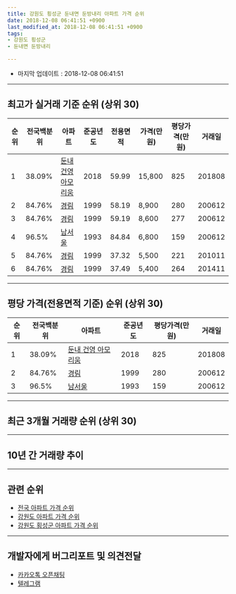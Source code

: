 ```yaml
---
title: 강원도 횡성군 둔내면 둔방내리 아파트 가격 순위
date: 2018-12-08 06:41:51 +0900
last_modified_at: 2018-12-08 06:41:51 +0900
tags:
- 강원도 횡성군
- 둔내면 둔방내리

---
```


* 마지막 업데이트 : 2018-12-08 06:41:51

---

## 최고가 실거래 기준 순위 (상위 30)


|순위|전국백분위|아파트|준공년도|전용면적|가격(만원)|평당가격(만원)|거래일|
|---|---|---|---|---|---|---|---|
|1|38.09%|[둔내 건영 아모리움](https://search.naver.com/search.naver?query=%EA%B0%95%EC%9B%90%EB%8F%84+%ED%9A%A1%EC%84%B1%EA%B5%B0+%EB%91%94%EB%82%B4%EB%A9%B4+%EB%91%94%EB%B0%A9%EB%82%B4%EB%A6%AC+%EB%91%94%EB%82%B4+%EA%B1%B4%EC%98%81+%EC%95%84%EB%AA%A8%EB%A6%AC%EC%9B%80)|2018|59.99|15,800|825|201808|
|2|84.76%|[경림](https://search.naver.com/search.naver?query=%EA%B0%95%EC%9B%90%EB%8F%84+%ED%9A%A1%EC%84%B1%EA%B5%B0+%EB%91%94%EB%82%B4%EB%A9%B4+%EB%91%94%EB%B0%A9%EB%82%B4%EB%A6%AC+%EA%B2%BD%EB%A6%BC)|1999|58.19|8,900|280|200612|
|3|84.76%|[경림](https://search.naver.com/search.naver?query=%EA%B0%95%EC%9B%90%EB%8F%84+%ED%9A%A1%EC%84%B1%EA%B5%B0+%EB%91%94%EB%82%B4%EB%A9%B4+%EB%91%94%EB%B0%A9%EB%82%B4%EB%A6%AC+%EA%B2%BD%EB%A6%BC)|1999|59.19|8,600|277|200612|
|4|96.5%|[남서울](https://search.naver.com/search.naver?query=%EA%B0%95%EC%9B%90%EB%8F%84+%ED%9A%A1%EC%84%B1%EA%B5%B0+%EB%91%94%EB%82%B4%EB%A9%B4+%EB%91%94%EB%B0%A9%EB%82%B4%EB%A6%AC+%EB%82%A8%EC%84%9C%EC%9A%B8)|1993|84.84|6,800|159|200612|
|5|84.76%|[경림](https://search.naver.com/search.naver?query=%EA%B0%95%EC%9B%90%EB%8F%84+%ED%9A%A1%EC%84%B1%EA%B5%B0+%EB%91%94%EB%82%B4%EB%A9%B4+%EB%91%94%EB%B0%A9%EB%82%B4%EB%A6%AC+%EA%B2%BD%EB%A6%BC)|1999|37.32|5,500|221|201011|
|6|84.76%|[경림](https://search.naver.com/search.naver?query=%EA%B0%95%EC%9B%90%EB%8F%84+%ED%9A%A1%EC%84%B1%EA%B5%B0+%EB%91%94%EB%82%B4%EB%A9%B4+%EB%91%94%EB%B0%A9%EB%82%B4%EB%A6%AC+%EA%B2%BD%EB%A6%BC)|1999|37.49|5,400|264|201411|


---

## 평당 가격(전용면적 기준) 순위 (상위 30)


|순위|전국백분위|아파트|준공년도|평당가격(만원)|거래일|
|---|---|---|---|---|---|
|1|38.09%|[둔내 건영 아모리움](https://search.naver.com/search.naver?query=%EA%B0%95%EC%9B%90%EB%8F%84+%ED%9A%A1%EC%84%B1%EA%B5%B0+%EB%91%94%EB%82%B4%EB%A9%B4+%EB%91%94%EB%B0%A9%EB%82%B4%EB%A6%AC+%EB%91%94%EB%82%B4+%EA%B1%B4%EC%98%81+%EC%95%84%EB%AA%A8%EB%A6%AC%EC%9B%80)|2018|825|201808|
|2|84.76%|[경림](https://search.naver.com/search.naver?query=%EA%B0%95%EC%9B%90%EB%8F%84+%ED%9A%A1%EC%84%B1%EA%B5%B0+%EB%91%94%EB%82%B4%EB%A9%B4+%EB%91%94%EB%B0%A9%EB%82%B4%EB%A6%AC+%EA%B2%BD%EB%A6%BC)|1999|280|200612|
|3|96.5%|[남서울](https://search.naver.com/search.naver?query=%EA%B0%95%EC%9B%90%EB%8F%84+%ED%9A%A1%EC%84%B1%EA%B5%B0+%EB%91%94%EB%82%B4%EB%A9%B4+%EB%91%94%EB%B0%A9%EB%82%B4%EB%A6%AC+%EB%82%A8%EC%84%9C%EC%9A%B8)|1993|159|200612|


---

## 최근 3개월 거래량 순위 (상위 30)


<div style="width:100%;">
    <canvas id="deal_count_ranking" height="250"></canvas>
</div>


<script>
new Chart(document.getElementById("deal_count_ranking"), {
    type: 'horizontalBar',
    data: {
        labels: ['경림'],
        datasets: [{
            label: '실거래 수',
            data: [7],
            borderColor: "rgba(255, 0, 128, 1)",
            backgroundColor: "rgba(255, 0, 128, 0.5)",
            fill: false,
        }]
    },
    options: {
        responsive: true,
        title: {
            display: true,
            text: '최근 3개월 거래량 순위'
        },
        tooltips: {
            mode: 'index',
            intersect: false,
            callbacks: {
                title: function(tooltipItems, data) {
                    return "실거래 수:";
                },
                label: function(tooltipItem, data) {
                    return data.labels[tooltipItem.index] + ": " + tooltipItem.xLabel;
                }
            }
        },
        hover: {
            mode: 'nearest',
            intersect: true
        },
        scales: {
            xAxes: [{
                display: true,
                scaleLabel: {
                    display: true,
                    labelString: '실거래 수'
                },
                ticks: {
                    suggestedMin: 0,
                }
            }],
            yAxes: [{
                display: true,
                ticks: {
                    autoSkip: false,
                    callback: function(value, index, values) {
                        if (value.length > 15)
                            return value.substr(0, 13) + "...";
                        else
                            return value;
                    }
                },
                scaleLabel: {
                    display: false,
                }
            }]
        }
    }
});

</script>


---

## 10년 간 거래량 추이


<div style="width:100%;">
    <canvas id="deal_progress" height="250"></canvas>
</div>

<script>
new Chart(document.getElementById("deal_progress"), {
    type: 'line',
    data: {
        labels: ['200812','200901','200902','200903','200904','200905','200906','200907','200908','200909','200910','200911','200912','201001','201002','201003','201004','201005','201006','201007','201008','201009','201010','201011','201012','201101','201102','201103','201104','201105','201106','201107','201108','201109','201110','201111','201112','201201','201202','201203','201204','201205','201206','201207','201208','201209','201210','201211','201212','201301','201302','201303','201304','201305','201306','201307','201308','201309','201310','201311','201312','201401','201402','201403','201404','201405','201406','201407','201408','201409','201410','201411','201412','201501','201502','201503','201504','201505','201506','201507','201508','201509','201510','201511','201512','201601','201602','201603','201604','201605','201606','201607','201608','201609','201610','201611','201612','201701','201702','201703','201704','201705','201706','201707','201708','201709','201710','201711','201712','201801','201802','201803','201804','201805','201806','201807','201808','201809','201810','201811','201812'],
        datasets: [{
            label: '실거래 수',
            pointRadius: 1,
            data: [0, 10, 2, 1, 0, 0, 1, 3, 1, 1, 0, 1, 4, 0, 0, 0, 5, 3, 1, 3, 0, 0, 0, 2, 1, 0, 0, 0, 0, 1, 0, 1, 1, 1, 4, 0, 23, 5, 48, 13, 3, 5, 9, 15, 1, 0, 11, 1, 1, 2, 1, 1, 0, 2, 2, 0, 1, 4, 2, 1, 0, 1, 1, 6, 1, 5, 2, 3, 2, 2, 2, 2, 3, 3, 3, 8, 4, 1, 3, 1, 0, 3, 2, 1, 2, 1, 2, 3, 1, 2, 4, 3, 3, 1, 1, 3, 3, 1, 4, 1, 3, 2, 4, 1, 4, 3, 4, 1, 2, 1, 0, 5, 0, 1, 1, 2, 4, 4, 4, 3, 0],
            borderColor: "rgba(255, 201, 14, 1)",
            backgroundColor: "rgba(255, 201, 14, 0.5)",
            fill: true,
        }]
    },
    options: {
        responsive: true,
        title: {
            display: true,
            text: '10년간 거래량 추이'
        },
        tooltips: {
            mode: 'index',
            intersect: false,
        },
        hover: {
            mode: 'nearest',
            intersect: true
        },
        scales: {
            xAxes: [{
                display: true,
                scaleLabel: {
                    display: true,
                    labelString: '년/월'
                }
            }],
            yAxes: [{
                display: true,
                ticks: {
                    suggestedMin: 0,
                },
                scaleLabel: {
                    display: true,
                    labelString: '실거래 수'
                }
            }]
        }
    }
});

</script>


---

## 관련 순위

- [전국 아파트 가격 순위](https://inasie.github.io/apt-ranking/전국)
- [강원도 아파트 가격 순위](https://inasie.github.io/apt-ranking/강원도)
- [강원도 횡성군 아파트 가격 순위](https://inasie.github.io/apt-ranking/강원도-횡성군)


---

## 개발자에게 버그리포트 및 의견전달

- [카카오톡 오픈채팅](https://open.kakao.com/o/gLJUAP4)
- [텔레그램](https://t.me/inasie)

